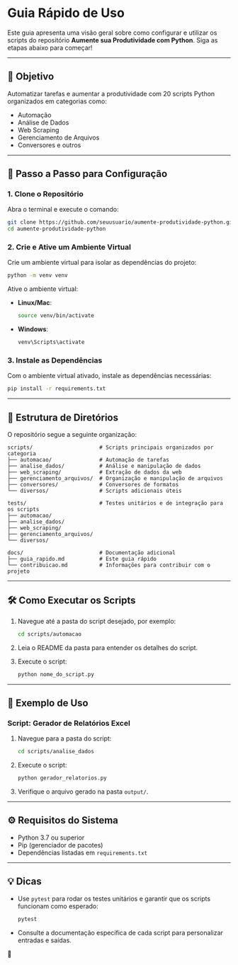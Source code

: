 # Guia Rápido de Uso

Este guia apresenta uma visão geral sobre como configurar e utilizar os scripts do repositório **Aumente sua Produtividade com Python**. Siga as etapas abaixo para começar!

---

## 🎯 Objetivo

Automatizar tarefas e aumentar a produtividade com 20 scripts Python organizados em categorias como:
- Automação
- Análise de Dados
- Web Scraping
- Gerenciamento de Arquivos
- Conversores e outros

---

## 🚀 Passo a Passo para Configuração

### 1. Clone o Repositório
Abra o terminal e execute o comando:

```bash
git clone https://github.com/seuusuario/aumente-produtividade-python.git
cd aumente-produtividade-python
```

### 2. Crie e Ative um Ambiente Virtual
Crie um ambiente virtual para isolar as dependências do projeto:

```bash
python -m venv venv
```

Ative o ambiente virtual:
- **Linux/Mac**:
  ```bash
  source venv/bin/activate
  ```
- **Windows**:
  ```bash
  venv\Scripts\activate
  ```

### 3. Instale as Dependências

Com o ambiente virtual ativado, instale as dependências necessárias:

```bash
pip install -r requirements.txt
```

---

## 📂 Estrutura de Diretórios

O repositório segue a seguinte organização:

```plaintext
scripts/                     # Scripts principais organizados por categoria
├── automacao/               # Automação de tarefas
├── analise_dados/           # Análise e manipulação de dados
├── web_scraping/            # Extração de dados da web
├── gerenciamento_arquivos/  # Organização e manipulação de arquivos
├── conversores/             # Conversores de formatos
└── diversos/                # Scripts adicionais úteis

tests/                       # Testes unitários e de integração para os scripts
├── automacao/
├── analise_dados/
├── web_scraping/
├── gerenciamento_arquivos/
└── diversos/

docs/                        # Documentação adicional
├── guia_rapido.md           # Este guia rápido
└── contribuicao.md          # Informações para contribuir com o projeto
```

---

## 🛠 Como Executar os Scripts

1. Navegue até a pasta do script desejado, por exemplo:
   ```bash
   cd scripts/automacao
   ```

2. Leia o README da pasta para entender os detalhes do script.

3. Execute o script:
   ```bash
   python nome_do_script.py
   ```

---

## 📑 Exemplo de Uso

### Script: Gerador de Relatórios Excel

1. Navegue para a pasta do script:
   ```bash
   cd scripts/analise_dados
   ```

2. Execute o script:
   ```bash
   python gerador_relatorios.py
   ```

3. Verifique o arquivo gerado na pasta `output/`.

---

## ⚙️ Requisitos do Sistema

- Python 3.7 ou superior
- Pip (gerenciador de pacotes)
- Dependências listadas em `requirements.txt`

---

## 💡 Dicas

- Use `pytest` para rodar os testes unitários e garantir que os scripts funcionam como esperado:
  ```bash
  pytest
  ```

- Consulte a documentação específica de cada script para personalizar entradas e saídas.

🎉
